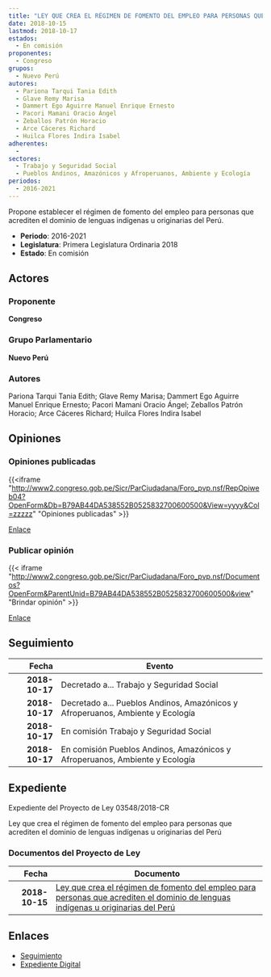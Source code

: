 ```yaml
---
title: "LEY QUE CREA EL RÉGIMEN DE FOMENTO DEL EMPLEO PARA PERSONAS QUE ACREDITEN EL DOMINIO DE LENGUAS INDÍGENAS U ORIGINARIAS DEL PERÚ"
date: 2018-10-15
lastmod: 2018-10-17
estados: 
  - En comisión
proponentes: 
  - Congreso
grupos: 
  - Nuevo Perú
autores: 
  - Pariona Tarqui Tania Edith
  - Glave Remy Marisa
  - Dammert Ego Aguirre Manuel Enrique Ernesto
  - Pacori Mamani Oracio Ángel
  - Zeballos Patrón Horacio
  - Arce Cáceres Richard
  - Huilca Flores Indira Isabel
adherentes: 
  - 
sectores: 
  - Trabajo y Seguridad Social
  - Pueblos Andinos, Amazónicos y Afroperuanos, Ambiente y Ecología
periodos: 
  - 2016-2021
---
```


Propone establecer el régimen de fomento del empleo para personas que acrediten el dominio de lenguas indígenas u originarias del Perú.

- **Periodo**: 2016-2021
- **Legislatura**: Primera Legislatura Ordinaria 2018
- **Estado**: En comisión

## Actores

### Proponente

**Congreso**

### Grupo Parlamentario

**Nuevo Perú**

### Autores

Pariona Tarqui Tania Edith; Glave Remy Marisa; Dammert Ego Aguirre Manuel Enrique Ernesto; Pacori Mamani Oracio Ángel; Zeballos Patrón Horacio; Arce Cáceres Richard; Huilca Flores Indira Isabel


## Opiniones

### Opiniones publicadas

{{<iframe "http://www2.congreso.gob.pe/Sicr/ParCiudadana/Foro_pvp.nsf/RepOpiweb04?OpenForm&Db=B79AB44DA538552B0525832700600500&View=yyyy&Col=zzzzz" "Opiniones publicadas" >}}

[Enlace](http://www2.congreso.gob.pe/Sicr/ParCiudadana/Foro_pvp.nsf/RepOpiweb04?OpenForm&Db=B79AB44DA538552B0525832700600500&View=yyyy&Col=zzzzz)
### Publicar opinión

{{< iframe "http://www2.congreso.gob.pe/Sicr/ParCiudadana/Foro_pvp.nsf/Documentos?OpenForm&ParentUnid=B79AB44DA538552B0525832700600500&view" "Brindar opinión" >}}

[Enlace](http://www2.congreso.gob.pe/Sicr/ParCiudadana/Foro_pvp.nsf/Documentos?OpenForm&ParentUnid=B79AB44DA538552B0525832700600500&view)

## Seguimiento

| Fecha | Evento |
|------:|--------|
| **2018-10-17** | Decretado a... Trabajo y Seguridad Social|
| **2018-10-17** | Decretado a... Pueblos Andinos, Amazónicos y Afroperuanos, Ambiente y Ecología|
| **2018-10-17** | En comisión Trabajo y Seguridad Social|
| **2018-10-17** | En comisión Pueblos Andinos, Amazónicos y Afroperuanos, Ambiente y Ecología|


## Expediente

Expediente del Proyecto de Ley 03548/2018-CR

Ley que crea el régimen de fomento del empleo para personas que acrediten el dominio de lenguas indígenas u originarias del Perú


### Documentos del Proyecto de Ley

| Fecha | Documento |
|------:|--------|
| **2018-10-15** | [Ley que crea el régimen de fomento del empleo para personas que acrediten el dominio de lenguas indígenas u originarias del Perú](http://www.leyes.congreso.gob.pe/Documentos/2016_2021/Proyectos_de_Ley_y_de_Resoluciones_Legislativas/PL0354820181015..pdf) |

## Enlaces 

- [Seguimiento](http://www2.congreso.gob.pe/Sicr/TraDocEstProc/CLProLey2016.nsf/f7fff46988ca05b1052578e100829cc7/8abac196c7b2de320525832700657382?OpenDocument)
- [Expediente Digital](http://www2.congreso.gob.pe/Sicr/TraDocEstProc/CLProLey2016.nsf/f7fff46988ca05b1052578e100829cc7/8abac196c7b2de320525832700657382?OpenDocument&Click=05257FB7005EB655.eb71d0cf91d8294e05256cdf006b5706/$Body/0.1C6C)
